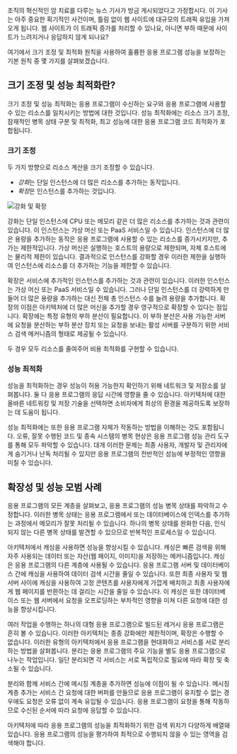 조직의 혁신적인 암 치료를 다루는 뉴스 기사가 방금 게시되었다고 가정합시다. 이 기사는 아주 중요한 획기적인 사건이며, 틀림 없이 웹 사이트에 대규모의 트래픽 유입을 가져오게 됩니다. 웹 사이트가 이 트래픽 증가를 처리할 수 있나요, 아니면 부하 때문에 사이트가 느려지거나 응답하지 않게 되나요?

여기에서 크기 조정 및 최적화 원칙을 사용하여 훌륭한 응용 프로그램 성능을 보장하는 기본 원칙 중 몇 가지를 살펴보겠습니다.

## <a name="what-is-scaling-and-performance-optimization"></a>크기 조정 및 성능 최적화란?

크기 조정 및 성능 최적화는 응용 프로그램이 수신하는 요구와 응용 프로그램에 사용할 수 있는 리소스를 일치시키는 방법에 대한 것입니다. 성능 최적화에는 리소스 크기 조정, 잠재적인 병목 상태 구분 및 최적화, 최고 성능에 대한 응용 프로그램 코드 최적화가 포합됩니다.

### <a name="scaling"></a>크기 조정

두 가지 방향으로 리소스 계산을 크기 조정할 수 있습니다.

* *강화*는 단일 인스턴스에 더 많은 리소스를 추가하는 동작입니다.
* *확장*은 인스턴스를 추가하는 것입니다.

![강화 및 확장](../media-draft/scale-up-scale-out.png)

강화는 단일 인스턴스에 CPU 또는 메모리 같은 더 많은 리소스를 추가하는 것과 관련이 있습니다. 이 인스턴스는 가상 머신 또는 PaaS 서비스일 수 있습니다. 인스턴스에 더 많은 용량을 추가하는 동작은 응용 프로그램에 사용할 수 있는 리소스를 증가시키지만, 추가는 제한적입니다. 가상 머신은 실행하는 호스트의 용량으로 제한되며, 자체 호스트에는 물리적 제한이 있습니다. 결과적으로 인스턴스를 강화할 경우 이러한 제한을 실행하여 인스턴스에 리소스를 더 추가하는 기능을 제한할 수 있습니다.

확장은 서비스에 추가적인 인스턴스를 추가하는 것과 관련이 있습니다. 이러한 인스턴스는 가상 머신 또는 PaaS 서비스일 수 있습니다. 그러나 단일 인스턴스를 더 강력하게 만들어 더 많은 용량을 추가하는 대신 전체 총 인스턴스 수를 늘려 용량을 추가합니다. 확장의 이점은 아키텍처에 더 많은 머신을 추가할 경우 영구적으로 확장할 수 있다는 점입니다. 확장에는 특정 유형의 부하 분산이 필요합니다. 이 부하 분산은 사용 가능한 서버에 요청을 분산하는 부하 분산 장치 또는 요청을 보내는 활성 서버를 구분하기 위한 서비스 검색 메커니즘의 형태로 제공될 수 있습니다.

두 경우 모두 리소스를 줄여주어 비용 최적화를 구현할 수 있습니다.

### <a name="performance-optimization"></a>성능 최적화

성능을 최적화하는 경우 성능이 허용 가능한지 확인하기 위해 네트워크 및 저장소를 살펴봅니다. 둘 다 응용 프로그램의 응답 시간에 영향을 줄 수 있습니다. 아키텍처에 대한 올바른 네트워킹 및 저장 기술을 선택하면 소비자에게 최상의 환경을 제공하도록 보장하는 데 도움이 됩니다.

성능 최적화에는 또한 응용 프로그램 자체가 작동하는 방법을 이해하는 것도 포함됩니다. 오류, 잘못 수행된 코드 및 종속 시스템의 병목 현상은 응용 프로그램 성능 관리 도구를 통해 모두 파악할 수 있습니다. 대개 이러한 문제는 최종 사용자, 개발자 및 관리자에게 숨기거나 난독 처리될 수 있지만 응용 프로그램의 전반적인 성능에 부정적인 영향을 미칠 수 있습니다.

## <a name="scalability-and-performance-best-practices"></a>확장성 및 성능 모범 사례

응용 프로그램의 모든 계층을 살펴보고, 응용 프로그램의 성능 병목 상태를 파악하고 수정합니다. 이러한 병목 상태는 응용 프로그램에서 또는 데이터베이스에 인덱스를 추가하는 과정에서 메모리가 잘못 처리될 수 있습니다. 하나의 병목 상태를 완화한 다음, 인식되지 않는 다른 병목 상태를 발견할 수 있으므로 반복적인 프로세스일 수 있습니다.

아키텍처에서 캐싱을 사용하면 성능을 향상시킬 수 있습니다. 캐싱은 빠른 검색을 위해 자주 사용되는 데이터 또는 자산(웹 페이지, 이미지)을 저장하는 메커니즘입니다. 캐싱은 응용 프로그램의 다른 계층에 사용될 수 있습니다. 응용 프로그램 서버 및 데이터베이스 간에 캐싱을 사용하여 데이터 검색 시간을 줄일 수 있습니다. 또한 최종 사용자 및 웹 서버 사이에 캐싱을 사용하여 고정 콘텐츠를 사용자에게 가깝게 배치하고 최종 사용자에게 웹 페이지를 반환하는 데 걸리는 시간을 줄일 수 있습니다. 이 캐싱은 또한 데이터베이스 또는 웹 서버에서 요청을 오프로딩하는 부차적인 영향을 미쳐 다른 요청에 대한 성능을 향상시킵니다.

여러 작업을 수행하는 하나의 대형 응용 프로그램으로 빌드된 레거시 응용 프로그램은 흔히 볼 수 있습니다. 이러한 아키텍처는 종종 강화에만 제한적이며, 확장은 수행할 수 없습니다. 이러한 유형의 아키텍처에서 응용 프로그램을 현대화하고 서비스를 서로 분리하는 방법을 살펴봅니다. 분리는 응용 프로그램의 주요 기능을 별도 응용 프로그램으로 나누는 작업입니다. 일단 분리되면 각 서비스는 서로 독립적으로 필요에 따라 확장 및 축소될 수 있습니다.

분리와 함께 서비스 간에 메시징 계층을 추가하면 성능에 이점이 될 수 있습니다. 메시징 계층 추가는 서비스 간 요청에 대한 버퍼를 만들므로 응용 프로그램이 유지할 수 없는 경우에도 요청은 오류 없이 계속 유입될 수 있습니다. 응용 프로그램이 요청을 통해 작동하므로 수신된 순서에 따라 요청에 응답할 수 있습니다.

아키텍처에 따라 응용 프로그램의 성능을 최적화하기 위한 검색 위치가 다양하게 배열돼 있습니다. 응용 프로그램의 성능을 평가하여 최적으로 수행되지 않을 수 있는 영역을 검색해야 합니다.
